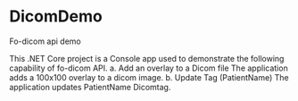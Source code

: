 # DicomDemo
Fo-dicom api demo

This .NET Core project is a Console app used to demonstrate the following capability of fo-dicom API.
a. Add an overlay to a Dicom file
  The application adds a 100x100 overlay to a dicom image.
b. Update Tag (PatientName)
  The application updates PatientName Dicomtag.
  
  
